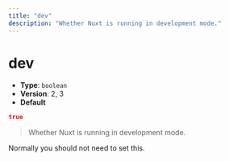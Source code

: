 ```yaml
---
title: "dev"
description: "Whether Nuxt is running in development mode."
---
```

# dev

- **Type**: `boolean`
- **Version**: 2, 3
- **Default**
```json
true
```

> Whether Nuxt is running in development mode.

Normally you should not need to set this.
